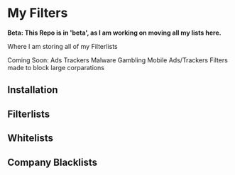 # My Filters
**Beta: This Repo is in 'beta', as I am working on moving all my lists here.**

Where I am storing all of my Filterlists

Coming Soon:
Ads
Trackers
Malware
Gambling
Mobile Ads/Trackers
Filters made to block large corparations

## Installation

## Filterlists

## Whitelists

## Company Blacklists

